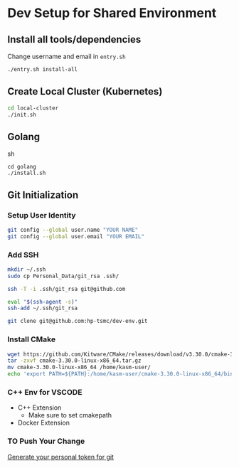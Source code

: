 # Dev Setup for Shared Environment

## Install all tools/dependencies

Change username and email in `entry.sh`
```sh
./entry.sh install-all
```

## Create Local Cluster (Kubernetes)

```sh
cd local-cluster
./init.sh
```

## Golang
sh
```
cd golang
./install.sh
```

## Git Initialization

### Setup User Identity
```sh
git config --global user.name "YOUR NAME"
git config --global user.email "YOUR EMAIL"
```

### Add SSH 
```sh
mkdir ~/.ssh
sudo cp Personal_Data/git_rsa .ssh/
```

```sh
ssh -T -i .ssh/git_rsa git@github.com
```

```sh
eval "$(ssh-agent -s)"
ssh-add ~/.ssh/git_rsa
```

```sh
git clone git@github.com:hp-tsmc/dev-env.git
```

### Install CMake
```sh
wget https://github.com/Kitware/CMake/releases/download/v3.30.0/cmake-3.30.0-linux-x86_64.tar.gz
tar -zxvf cmake-3.30.0-linux-x86_64.tar.gz
mv cmake-3.30.0-linux-x86_64 /home/kasm-user/
echo 'export PATH=${PATH}:/home/kasm-user/cmake-3.30.0-linux-x86_64/bin' >> ~/.bashrc
```

### C++ Env for VSCODE
- C++ Extension
  - Make sure to set cmakepath
- Docker Extension


### TO Push Your Change
[Generate your personal token for git](https://stackoverflow.com/questions/68775869/support-for-password-authentication-was-removed-please-use-a-personal-access-to)
